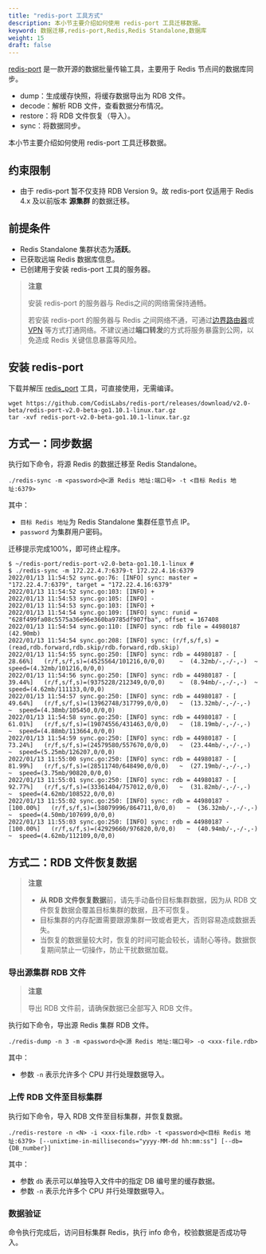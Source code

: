 ```yaml
---
title: "redis-port 工具方式"
description: 本小节主要介绍如何使用 redis-port 工具迁移数据。 
keyword: 数据迁移,redis-port,Redis,Redis Standalone,数据库
weight: 15
draft: false
---
```



[redis-port](https://github.com/CodisLabs/redis-port) 是一款开源的数据批量传输工具，主要用于 Redis 节点间的数据库同步。

- dump：生成缓存快照，将缓存数据导出为 RDB 文件。
- decode：解析 RDB 文件，查看数据分布情况。
- restore：将 RDB 文件恢复（导入）。
- sync：将数据同步。

本小节主要介绍如何使用 redis-port 工具迁移数据。

## 约束限制

- 由于 redis-port 暂不仅支持 RDB Version 9。故 redis-port 仅适用于 Redis 4.x 及以前版本 **源集群** 的数据迁移。

## 前提条件

- Redis Standalone 集群状态为**活跃**。
- 已获取远端 Redis 数据库信息。
- 已创建用于安装 redis-port 工具的服务器。

> **注意**
> 
> 安装 redis-port 的服务器与 Redis之间的网络需保持通畅。
> 
> 若安装 redis-port 的服务器与 Redis 之间网络不通，可通过[边界路由器](/network/border_router/)或 [VPN](/network/vpc/manual/vpn/) 等方式打通网络。不建议通过**端口转发**的方式将服务暴露到公网，以免造成 Redis 关键信息暴露等风险。

## 安装 redis-port

下载并解压 [redis_port](https://github.com/CodisLabs/redis-port/releases) 工具，可直接使用，无需编译。

```shell
wget https://github.com/CodisLabs/redis-port/releases/download/v2.0-beta/redis-port-v2.0-beta-go1.10.1-linux.tar.gz
tar -xvf redis-port-v2.0-beta-go1.10.1-linux.tar.gz
```

## 方式一：同步数据

执行如下命令，将源 Redis 的数据迁移至 Redis Standalone。

```shell
./redis-sync -m <password>@<源 Redis 地址:端口号> -t <目标 Redis 地址:6379>
```

其中：

- `目标 Redis 地址`为 Redis Standalone 集群任意节点 IP。
- `password` 为集群用户密码。

迁移提示完成100%，即可终止程序。

```shell
$ ~/redis-port/redis-port-v2.0-beta-go1.10.1-linux # 
$ ./redis-sync -m 172.22.4.7:6379-t 172.22.4.16:6379
2022/01/13 11:54:52 sync.go:76: [INFO] sync: master = "172.22.4.7:6379", target = "172.22.4.16:6379"
2022/01/13 11:54:52 sync.go:103: [INFO] +
2022/01/13 11:54:53 sync.go:105: [INFO] -
2022/01/13 11:54:53 sync.go:103: [INFO] +
2022/01/13 11:54:54 sync.go:109: [INFO] sync: runid = "628f499fa08c5575a36e96e360ba9785df907fba", offset = 167408
2022/01/13 11:54:54 sync.go:110: [INFO] sync: rdb file = 44980187 (42.90mb)
2022/01/13 11:54:54 sync.go:208: [INFO] sync: (r/f,s/f,s) = (read,rdb.forward,rdb.skip/rdb.forward,rdb.skip)
2022/01/13 11:54:55 sync.go:250: [INFO] sync: rdb = 44980187 - [ 28.66%]   (r/f,s/f,s)=(4525564/101216,0/0,0)    ~  (4.32mb/-,-/-,-)  ~  speed=(4.32mb/101216,0/0,0)
2022/01/13 11:54:56 sync.go:250: [INFO] sync: rdb = 44980187 - [ 39.44%]   (r/f,s/f,s)=(9375228/212349,0/0,0)    ~  (8.94mb/-,-/-,-)  ~  speed=(4.62mb/111133,0/0,0)
2022/01/13 11:54:57 sync.go:250: [INFO] sync: rdb = 44980187 - [ 49.64%]   (r/f,s/f,s)=(13962748/317799,0/0,0)   ~  (13.32mb/-,-/-,-)     ~  speed=(4.38mb/105450,0/0,0)
2022/01/13 11:54:58 sync.go:250: [INFO] sync: rdb = 44980187 - [ 61.01%]   (r/f,s/f,s)=(19074556/431463,0/0,0)   ~  (18.19mb/-,-/-,-)     ~  speed=(4.88mb/113664,0/0,0)
2022/01/13 11:54:59 sync.go:250: [INFO] sync: rdb = 44980187 - [ 73.24%]   (r/f,s/f,s)=(24579580/557670,0/0,0)   ~  (23.44mb/-,-/-,-)     ~  speed=(5.25mb/126207,0/0,0)
2022/01/13 11:55:00 sync.go:250: [INFO] sync: rdb = 44980187 - [ 81.99%]   (r/f,s/f,s)=(28511740/648490,0/0,0)   ~  (27.19mb/-,-/-,-)     ~  speed=(3.75mb/90820,0/0,0)
2022/01/13 11:55:01 sync.go:250: [INFO] sync: rdb = 44980187 - [ 92.77%]   (r/f,s/f,s)=(33361404/757012,0/0,0)   ~  (31.82mb/-,-/-,-)     ~  speed=(4.62mb/108522,0/0,0)
2022/01/13 11:55:02 sync.go:250: [INFO] sync: rdb = 44980187 - [100.00%]   (r/f,s/f,s)=(38079996/864711,0/0,0)   ~  (36.32mb/-,-/-,-)     ~  speed=(4.50mb/107699,0/0,0)
2022/01/13 11:55:03 sync.go:250: [INFO] sync: rdb = 44980187 - [100.00%]   (r/f,s/f,s)=(42929660/976820,0/0,0)   ~  (40.94mb/-,-/-,-)     ~  speed=(4.62mb/112109,0/0,0)
```

## 方式二：RDB 文件恢复数据

> **注意**
> 
> - **从 RDB 文件恢复数据**前，请先手动备份目标集群数据，因为从 RDB 文件恢复数据会覆盖目标集群的数据，且不可恢复。  
> - 目标集群的内存配置需要跟源集群一致或者更大，否则容易造成数据丢失。  
> - 当恢复的数据量较大时，恢复的时间可能会较长，请耐心等待。数据恢复期间禁止一切操作，防止干扰数据加载。  

### 导出源集群 RDB 文件

> **注意**
> 
> 导出 RDB 文件前，请确保数据已全部写入 RDB 文件。

执行如下命令，导出源 Redis 集群 RDB 文件。

```shell
./redis-dump -n 3 -m <password>@<源 Redis 地址:端口号> -o <xxx-file.rdb>
```

其中：

- 参数 `-n` 表示允许多个 CPU 并行处理数据导入。

### 上传 RDB 文件至目标集群

执行如下命令，导入 RDB 文件至目标集群，并恢复数据。

```shell
./redis-restore -n <N> -i <xxx-file.rdb> -t <password>@<目标 Redis 地址:6379> [--unixtime-in-milliseconds="yyyy-MM-dd hh:mm:ss"] [--db={DB_number}]
```

其中：

- 参数 `db` 表示可以单独导入文件中的指定 DB 编号里的缓存数据。
- 参数 `-n` 表示允许多个 CPU 并行处理数据导入。

### 数据验证

命令执行完成后，访问目标集群 Redis，执行 info 命令，校验数据是否成功导入。
